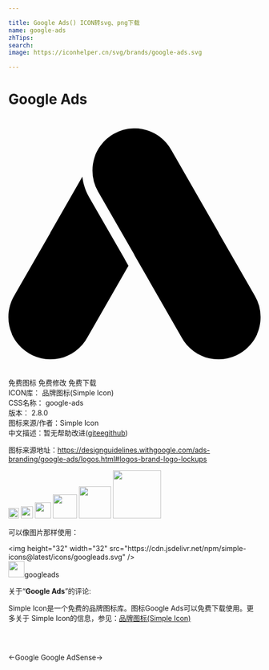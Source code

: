 ```yaml
---

title: Google Ads() ICON转svg、png下载
name: google-ads
zhTips: 
search: 
image: https://iconhelper.cn/svg/brands/google-ads.svg

---
```


# Google Ads  <small style="font-size: 60%;font-weight: 100"></small>

<div id="svg" class="svg-wrap">
<svg role="img" viewBox="0 0 24 24" xmlns="http://www.w3.org/2000/svg"><title>Google Ads icon</title><path d="M11.994 1.046h.022c.899.002 1.73.301 2.398.805l.003.001.001.001a4 4 0 011.116 1.299l4.467 7.769.025.065 3.419 5.927A3.98 3.98 0 0124 18.948c0 .565-.117 1.104-.329 1.592l.006.016a3.93 3.93 0 01-.634.993 3.97 3.97 0 01-1.045.868 3.984 3.984 0 01-1.946.537h-.068a3.984 3.984 0 01-2.398-.805l-.003-.001v-.001h-.001a4 4 0 01-1.116-1.299l-4.467-7.769-.025-.065-3.419-5.927-.005-.009-.011-.019A3.981 3.981 0 018 5.052c0-.424.066-.832.188-1.215v-.001l.008-.025.01-.03c.052-.157.117-.337.117-.337.158-.358.371-.689.626-.984l.063-.072.014-.015.002-.003.001-.001.002-.002.009-.01.006-.007c.27-.296.59-.557.956-.767a3.984 3.984 0 011.946-.537h.046zM4.006 22.954h-.058a3.984 3.984 0 01-1.946-.537 3.97 3.97 0 01-1.045-.868 3.93 3.93 0 01-.634-.993l.006-.016A3.988 3.988 0 010 18.948c0-.743.202-1.439.555-2.035l3.419-5.927.025-.065 3.039-5.286c.076.648.276 1.281.596 1.856l.057.1 3.377 5.854-.003-.01.067.142.291.507-3.889 6.764a4 4 0 01-1.116 1.299h-.001v.001l-.003.001a3.984 3.984 0 01-2.398.805h-.01z"/></svg>
</div>
<detail full-name='google-ads'></detail>

<div class="detail-page">
<p>
<span><span class="badge-success badge">免费图标</span> <span class="badge-success badge">免费修改</span>  <span class="badge-success badge">免费下载</span> </span>
<br/>
<span>
ICON库：
<span class="badge-secondary badge">品牌图标(Simple Icon)</span> 
</span>
<br/>
<span>
CSS名称：
<span class="badge-secondary badge">google-ads</span> 
</span>

<br/>
<span>
版本：
<span class="badge-secondary badge">2.8.0</span> 
</span>
<br/>
<span>图标来源/作者：<span class="badge-light badge">Simple Icon</span></span> 
<br/>
<span class="zh-detail">中文描述：暂无<span class="help-link"><span>帮助改进</span>(<a href="https://gitee.com/liuwave/icon-helper/edit/master/json/brands/google-ads.json" target="_blank" rel="noopener noreferrer">gitee</a><a href="https://github.com/liuwave/icon-helper/edit/master/json/brands/google-ads.json" target="_blank" rel="noopener noreferrer">github</a></span>)</span><br/>
</p>
</div><div class="description description alert alert-light"><p>图标来源地址：<a href="https://designguidelines.withgoogle.com/ads-branding/google-ads/logos.html#logos-brand-logo-lockups" target="_blank" rel="noopener noreferrer">https://designguidelines.withgoogle.com/ads-branding/google-ads/logos.html#logos-brand-logo-lockups</a></p></div>
<div class="alert alert-dark">
<img height="21" width="21" src="https://cdn.jsdelivr.net/npm/simple-icons@latest/icons/googleads.svg" />
<img height="24" width="24" src="https://cdn.jsdelivr.net/npm/simple-icons@latest/icons/googleads.svg" />
<img height="32" width="32" src="https://cdn.jsdelivr.net/npm/simple-icons@latest/icons/googleads.svg" />
<img height="48" width="48" src="https://cdn.jsdelivr.net/npm/simple-icons@latest/icons/googleads.svg" />
<img height="64" width="64" src="https://cdn.jsdelivr.net/npm/simple-icons@latest/icons/googleads.svg" />
<img height="96" width="96" src="https://cdn.jsdelivr.net/npm/simple-icons@latest/icons/googleads.svg" />

</div>
<div>
  <p>可以像图片那样使用：    
  </p>
  <div class="alert alert-primary" style="font-size: 14px">
    &lt;img height="32" width="32" src="https://cdn.jsdelivr.net/npm/simple-icons@latest/icons/googleads.svg" /&gt;
    <copy-btn content='<img height="32" width="32" src="https://cdn.jsdelivr.net/npm/simple-icons@latest/icons/googleads.svg" />'></copy-btn>
  </div>
  <div class="alert alert-secondary">
    <img height="32" width="32" src="https://cdn.jsdelivr.net/npm/simple-icons@latest/icons/googleads.svg" />googleads
    <copy-btn content="googleads" btn-title="复制图标名称"></copy-btn>
  </div>
</div>
<div class="icon-detail__container">
<p>关于“<b>Google Ads</b>”的评论:</p>
</div>
<Vssue title="关于“Google Ads”的评论" />
<div><p>Simple Icon是一个免费的品牌图标库。图标Google Ads可以免费下载使用。更多关于  Simple Icon的信息，参见：<a target="_blank" href="https://iconhelper.cn/brands.html">品牌图标(Simple Icon)</a>
</p></div>


<div style="padding:2rem 0 " class="page-nav"><p class="inner"><span class="prev">←<router-link to="/icon/google.html">Google</router-link></span> <span class="next"><router-link to="/icon/google-adsense.html">Google AdSense</router-link>→</span></p></div>
